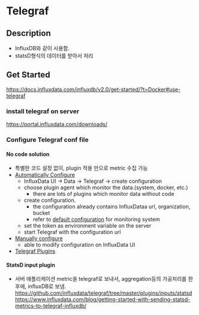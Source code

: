 # Telegraf

## Description
- InfluxDB와 같이 사용함.
- statsD형식의 데이터를 받아서 처리

## Get Started
https://docs.influxdata.com/influxdb/v2.0/get-started/?t=Docker#use-telegraf

### install telegraf on server
https://portal.influxdata.com/downloads/  

### Configure Telegraf conf file

#### No code solution
- 특별한 코드 설정 없이, plugin 적용 만으로 metric 수집 가능
- [Automatically Configure](https://docs.influxdata.com/influxdb/v2.0/write-data/no-code/use-telegraf/auto-config/)
    - InfluxData UI -> Data -> Telegraf -> create configuration
    - choose plugin agent which monitor the data.(system, docker, etc.)
        - there are lots of plugins which monitor data without code
    - create configuration.
        - the configuration already contains InfluxDataa url, organization, bucket
        - refer to [default configuration](telegraf-default.conf) for monitoring system
    - set the token as environment variable on the server
    - start Telegraf with the configuration url
- [Manually configure](https://docs.influxdata.com/influxdb/v2.0/write-data/no-code/use-telegraf/manual-config/)
    - able to modify configuration on InfluxData UI
- [Telegraf Plugins](https://docs.influxdata.com/telegraf/v1.18/plugins/)

#### StatsD input plugin
- 서버 애플리케이션 metric을 telegraf로 보내서, aggregation등의 가공처리를 한 후에, influxDB로 보냄.
https://github.com/influxdata/telegraf/tree/master/plugins/inputs/statsd
https://www.influxdata.com/blog/getting-started-with-sending-statsd-metrics-to-telegraf-influxdb/